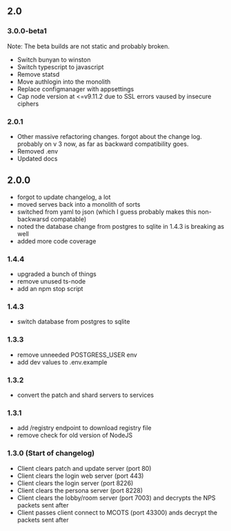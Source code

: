 ## 2.0

### 3.0.0-beta1

Note: The beta builds are not static and probably broken.

* Switch bunyan to winston
* Switch typescript to javascript
* Remove statsd
* Move authlogin into the monolith
* Replace configmanager with appsettings
* Cap node version at <=v9.11.2 due to SSL errors vaused by insecure ciphers

### 2.0.1

- Other massive refactoring changes. forgot about the change log. probably on v 3 now, as far as backward compatibility goes.
- Removed .env
- Updated docs

## 2.0.0

- forgot to update changelog, a lot
- moved serves back into a monolith of sorts
- switched from yaml to json (which I guess probably makes this non-backwarsd compatable)
- noted the database change from postgres to sqlite in 1.4.3 is breaking as well
- added more code coverage

### 1.4.4

- upgraded a bunch of things
- remove unused ts-node
- add an npm stop script

### 1.4.3

- switch database from postgres to sqlite

### 1.3.3

- remove unneeded POSTGRESS_USER env
- add dev values to .env.example

### 1.3.2

- convert the patch and shard servers to services

### 1.3.1

- add /registry endpoint to download registry file
- remove check for old version of NodeJS

### 1.3.0 (Start of changelog)

- Client clears patch and update server (port 80)
- Client clears the login web server (port 443)
- Client clears the login server (port 8226)
- Client clears the persona server (port 8228)
- Client clears the lobby/room server (port 7003) and decrypts the NPS packets sent after
- Client passes client connect to MCOTS (port 43300) ands decrypt the packets sent after
